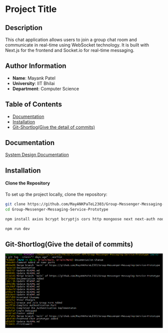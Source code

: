 # Project Title

## Description
This chat application allows users to join a group chat room and communicate in real-time using WebSocket technology. It is built with Next.js for the frontend and Socket.io for real-time messaging.

## Author Information

- **Name**: Mayank Patel
- **University**: IIT Bhilai
- **Department**: Computer Science

## Table of Contents

- [Documentation](#usage)
- [Installation](#installation)
- [Git-Shortlog(Give the detail of commits)](#work)

## Documentation 
[System Design Documentation](https://github.com/MayANKPaTeL2303/Group-Messenger-Messaging-Service-Prototype/blob/main/System%20Design%20Documentation.pdf)
## Installation

#### Clone the Repository
To set up the project locally, clone the repository:

```bash
git clone https://github.com/MayANKPaTeL2303/Group-Messenger-Messaging-Service-Prototype.git
cd Group-Messenger-Messaging-Service-Prototype
```

```bash
npm install axios bcrypt bcryptjs cors http mongoose next next-auth nodemon react react-dom react-hook-form react-router-dom socket.io zod tailwindcss eslint autoprefixer
```

```bash
npm run dev
```
## Git-Shortlog(Give the detail of commits)
![Image](public/Screenshot%202024-09-19%20173058.png)

